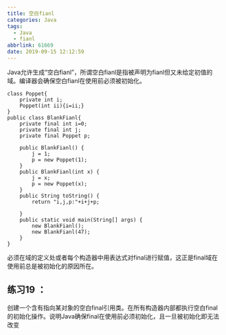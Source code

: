 ```yaml
---
title: 空白fianl
categories: Java
tags:
  - Java
  - fianl
abbrlink: 61669
date: 2019-09-15 12:12:59
---
```

Java允许生成“空白fianl”，所谓空白fianl是指被声明为fianl但又未给定初值的域。编译器会确保空白fianl在使用前必须被初始化。
<!--more-->

```
class Poppet{
	private int i;
	Poppet(int ii){i=ii;}
}
public class BlankFianl{
	private final int i=0;
	private final int j;
	private final Poppet p;
	
	public BlankFianl() {
		j = 1;
		p = new Poppet(1);
	}
	public BlankFianl(int x) {
		j = x;
		p = new Poppet(x);
	}
	public String toString() {
		return "i,j,p:"+i+j+p;
		
	}
	public static void main(String[] args) {
		new BlankFianl();
		new BlankFianl(47);
	}
}
```

必须在域的定义处或者每个构造器中用表达式对final进行赋值，这正是final域在使用前总是被初始化的原因所在。

## 练习19 ：
创建一个含有指向某对象的空白final引用类。在所有构造器内部都执行空白final的初始化操作。说明Java确保final在使用前必须初始化，且一旦被初始化即无法改变